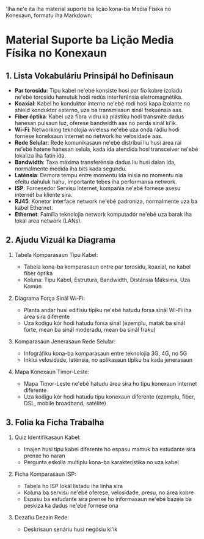 'Iha ne'e ita iha material suporte ba lição kona-ba Media Físika no Konexaun, formatu iha Markdown:

# Material Suporte ba Lição Media Físika no Konexaun

## 1. Lista Vokabuláriu Prinsipál ho Definisaun

- **Par torosidu**: Tipu kabel ne'ebé konsiste hosi par fio kobre izoladu ne'ebé torosidu hamutuk hodi redús interferénsia eletromagnétika.
- **Koaxial**: Kabel ho konduktor interno ne'ebé rodi hosi kapa izolante no shield konduktor esterno, uza ba transmisaun sinál frekuénsia aas.
- **Fiber óptika**: Kabel uza fibra vidru ka plástiku hodi transmite dadus hanesan pulsaun luz, oferese bandwidth aas no perda sinál ki'ik.
- **Wi-Fi**: Networking teknolojia wireless ne'ebé uza onda rádiu hodi fornese koneksaun internet no network ho velosidade aas.
- **Rede Selular**: Rede komunikasaun ne'ebé distribui liu husi área rai ne'ebé hatene hanesan selula, kada ida atendida hosi transceiver ne'ebé lokaliza iha fatin ida.
- **Bandwidth**: Taxa máxima transferénsia dadus liu husi dalan ida, normalmente medida iha bits kada segundu.
- **Laténsia**: Demora tempu entre momentu ida inisia no momentu nia efeitu dahuluk hahu, importante tebes iha performansa network.
- **ISP**: Fornesedor Servisu Internet, kompañia ne'ebé fornese asesu internet ba kliente sira.
- **RJ45**: Konetor interface network ne'ebé padroniza, normalmente uza ba kabel Ethernet.
- **Ethernet**: Família teknolojia network komputadór ne'ebé uza barak iha lokál area network (LANs).

## 2. Ajudu Vizuál ka Diagrama

1. Tabela Komparasaun Tipu Kabel:
   - Tabela kona-ba komparasaun entre par torosidu, koaxial, no kabel fiber óptika
   - Koluna: Tipu Kabel, Estrutura, Bandwidth, Distánsia Máksima, Uza Komún

2. Diagrama Força Sinál Wi-Fi:
   - Planta andar husi edifísiu típiku ne'ebé hatudu forsa sinál Wi-Fi iha área sira diferente
   - Uza kodigu kór hodi hatudu forsa sinál (ezemplu, matak ba sinál forte, mean ba sinál moderadu, mean ba sinál fraku)

3. Komparasaun Jenerasaun Rede Selular:
   - Infográfiku kona-ba komparasaun entre teknolojia 3G, 4G, no 5G
   - Inklui velosidade, laténsia, no aplikasaun típiku ba kada jenerasaun

4. Mapa Konexaun Timor-Leste:
   - Mapa Timor-Leste ne'ebé hatudu área sira ho tipu konexaun internet diferente
   - Uza kodigu kór hodi hatudu tipu konexaun diferente (ezemplu, fiber, DSL, mobile broadband, satélite)

## 3. Folia ka Ficha Trabalha

1. Quiz Identifikasaun Kabel:
   - Imajen husi tipu kabel diferente ho espasu mamuk ba estudante sira prenxe ho naran
   - Pergunta eskolla multiplu kona-ba karakterístika no uza kabel

2. Ficha Komparasaun ISP:
   - Tabela ho ISP lokál listadu iha linha sira
   - Koluna ba servisu ne'ebé oferese, velosidade, presu, no área kobre
   - Espasu ba estudante sira prenxe ho informasaun ne'ebé bazeia ba peskiza ka dadus ne'ebé fornese ona

3. Dezafiu Dezain Rede:
   - Deskrisaun senáriu husi negósiu ki'ik